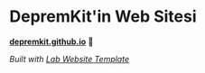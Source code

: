 
# DepremKit'in Web Sitesi

**[depremkit.github.io](https://depremkit.github.io)** 🚀

_Built with [Lab Website Template](https://greene-lab.gitbook.io/lab-website-template-docs)_

